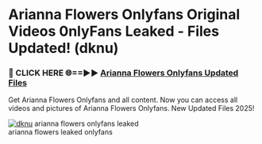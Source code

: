 # Arianna Flowers Onlyfans Original Videos 0nlyFans Leaked - Files Updated! (dknu)

<h3>🔴 CLICK HERE 🌐==►► <a href="https://tinyurl.com/x26r9saj" rel="nofollow">Arianna Flowers Onlyfans Updated Files</a></h3>

Get Arianna Flowers Onlyfans and all content. Now you can access all videos and pictures of Arianna Flowers Onlyfans. New Updated Files 2025!

[![dknu](https://i.imgur.com/LkgZPqh.gif)](https://tinyurl.com/x26r9saj)
arianna flowers onlyfans leaked<br>
arianna flowers leaked onlyfans